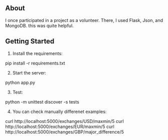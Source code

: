 ## About

I once participated in a project as a volunteer. There, I used Flask, Json, and MongoDB. this was quite helpful.

## Getting Started

1. Install the requirements:

pip install -r requirements.txt

2. Start the server:
  
python app.py

3. Test: 

python -m unittest discover -s tests

4. You can check manually differenet examples: 

curl http://localhost:5000/exchanges/USD/maxmin/5
curl http://localhost:5000/exchanges/EUR/maxmin/5
curl http://localhost:5000/exchanges/GBP/major_difference/5

